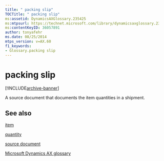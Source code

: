 ```yaml
---
title: " packing slip"
TOCTitle: " packing slip"
ms:assetid: DynamicsAXGlossary.235425
ms:mtpsurl: https://technet.microsoft.com/library/dynamicsaxglossary.235425(v=AX.60)
ms:contentKeyID: 36057891
author: tonyafehr
ms.date: 08/25/2014
mtps_version: v=AX.60
f1_keywords:
- Glossary.packing slip
---
```


# packing slip


[!INCLUDE[archive-banner](includes/archive-banner.md)]

A source document that documents the item quantities in a shipment.

## See also

[item](item.md)

[quantity](quantity.md)

[source document](source-document.md)

[Microsoft Dynamics AX glossary](glossary/microsoft-dynamics-ax-glossary.md)

  


